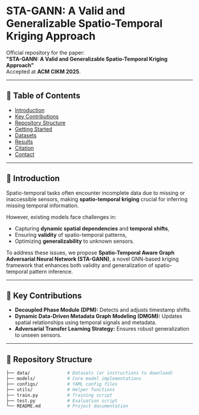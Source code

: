 # STA-GANN: A Valid and Generalizable Spatio-Temporal Kriging Approach

Official repository for the paper:  
**"STA-GANN: A Valid and Generalizable Spatio-Temporal Kriging Approach"**  
Accepted at **ACM CIKM 2025**.  

---

## 📖 Table of Contents
- [Introduction](#-introduction)
- [Key Contributions](#-key-contributions)
- [Repository Structure](#-repository-structure)
- [Getting Started](#-getting-started)
- [Datasets](#-datasets)
- [Results](#-results)
- [Citation](#-citation)
- [Contact](#-contact)

---

## 📖 Introduction

Spatio-temporal tasks often encounter incomplete data due to missing or inaccessible sensors, making **spatio-temporal kriging** crucial for inferring missing temporal information.  

However, existing models face challenges in:  
- Capturing **dynamic spatial dependencies** and **temporal shifts**,  
- Ensuring **validity** of spatio-temporal patterns,  
- Optimizing **generalizability** to unknown sensors.  

To address these issues, we propose **Spatio-Temporal Aware Graph Adversarial Neural Network (STA-GANN)**, a novel GNN-based kriging framework that enhances both validity and generalization of spatio-temporal pattern inference.  

---

## 🔑 Key Contributions
- **Decoupled Phase Module (DPM):** Detects and adjusts timestamp shifts.  
- **Dynamic Data-Driven Metadata Graph Modeling (DMGM):** Updates spatial relationships using temporal signals and metadata.  
- **Adversarial Transfer Learning Strategy:** Ensures robust generalization to unseen sensors.  

---

## 📂 Repository Structure
```bash
├── data/              # Datasets (or instructions to download)
├── models/            # Core model implementations
├── configs/           # YAML config files
├── utils/             # Helper functions
├── train.py           # Training script
├── test.py            # Evaluation script
└── README.md          # Project documentation

